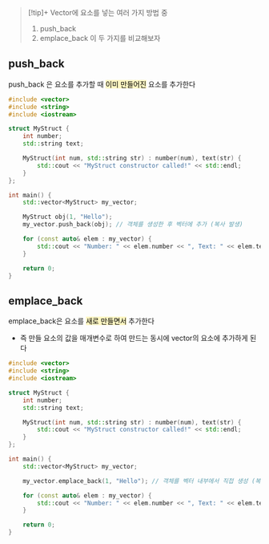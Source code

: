 > [!tip]+ 
> Vector에 요소를 넣는 여러 가지 방법 중 
> 1. push_back
> 2. emplace_back 
> 이 두 가지를 비교해보자

## push_back
push_back 은 요소를 추가할 때 <mark style="background: #FFF3A3A6;">이미 만들어진</mark> 요소를 추가한다 
```cpp
#include <vector>
#include <string>
#include <iostream>

struct MyStruct {
    int number;
    std::string text;

    MyStruct(int num, std::string str) : number(num), text(str) {
        std::cout << "MyStruct constructor called!" << std::endl;
    }
};

int main() {
    std::vector<MyStruct> my_vector;

    MyStruct obj(1, "Hello");
    my_vector.push_back(obj); // 객체를 생성한 후 벡터에 추가 (복사 발생)

    for (const auto& elem : my_vector) {
        std::cout << "Number: " << elem.number << ", Text: " << elem.text << std::endl;
    }

    return 0;
}

```


## emplace_back
emplace_back은 요소를 <mark style="background: #FFF3A3A6;">새로 만들면서</mark> 추가한다
- 즉 만들 요소의 값을 매개변수로 하여 만드는 동시에 vector의 요소에 추가하게 된다
```cpp
#include <vector>
#include <string>
#include <iostream>

struct MyStruct {
    int number;
    std::string text;

    MyStruct(int num, std::string str) : number(num), text(str) {
        std::cout << "MyStruct constructor called!" << std::endl;
    }
};

int main() {
    std::vector<MyStruct> my_vector;

    my_vector.emplace_back(1, "Hello"); // 객체를 벡터 내부에서 직접 생성 (복사 없음)

    for (const auto& elem : my_vector) {
        std::cout << "Number: " << elem.number << ", Text: " << elem.text << std::endl;
    }

    return 0;
}

```


